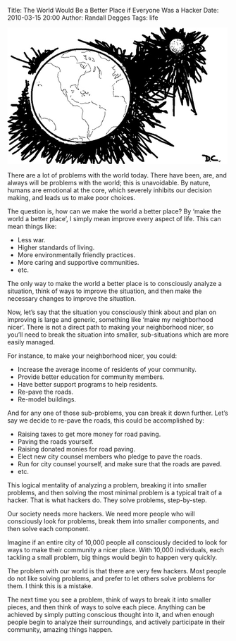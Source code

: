 Title: The World Would Be a Better Place if Everyone Was a Hacker
Date: 2010-03-15 20:00
Author: Randall Degges
Tags: life


![Earth][]

There are a lot of problems with the world today. There have been, are, and
always will be problems with the world; this is unavoidable. By nature, humans
are emotional at the core, which severely inhibits our decision making, and
leads us to make poor choices.

The question is, how can we make the world a better place? By ‘make the world a
better place’, I simply mean improve every aspect of life. This can mean things
like:

-   Less war.
-   Higher standards of living.
-   More environmentally friendly practices.
-   More caring and supportive communities.
-   etc.

The only way to make the world a better place is to consciously analyze a
situation, think of ways to improve the situation, and then make the necessary
changes to improve the situation.

Now, let’s say that the situation you consciously think about and plan on
improving is large and generic, something like ‘make my neighborhood nicer’.
There is not a direct path to making your neighborhood nicer, so you’ll need to
break the situation into smaller, sub-situations which are more easily managed.

For instance, to make your neighborhood nicer, you could:

-   Increase the average income of residents of your community.
-   Provide better education for community members.
-   Have better support programs to help residents.
-   Re-pave the roads.
-   Re-model buildings.

And for any one of those sub-problems, you can break it down further. Let’s say
we decide to re-pave the roads, this could be accomplished by:

-   Raising taxes to get more money for road paving.
-   Paving the roads yourself.
-   Raising donated monies for road paving.
-   Elect new city counsel members who pledge to pave the roads.
-   Run for city counsel yourself, and make sure that the roads are paved.
-   etc.

This logical mentality of analyzing a problem, breaking it into smaller
problems, and then solving the most minimal problem is a typical trait of a
hacker. That is what hackers do. They solve problems, step-by-step.

Our society needs more hackers. We need more people who will consciously look
for problems, break them into smaller components, and then solve each component.

Imagine if an entire city of 10,000 people all consciously decided to look for
ways to make their community a nicer place. With 10,000 individuals, each
tackling a small problem, big things would begin to happen very quickly.

The problem with our world is that there are very few hackers. Most people do
not like solving problems, and prefer to let others solve problems for them. I
think this is a mistake.

The next time you see a problem, think of ways to break it into smaller pieces,
and then think of ways to solve each piece. Anything can be achieved by simply
putting conscious thought into it, and when enough people begin to analyze their
surroundings, and actively participate in their community, amazing things
happen.


  [Earth]: /images/2010/earth-from-space.jpg
